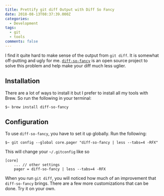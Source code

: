 ```yaml
---
title: Prettify git diff Output with Diff So Fancy
date: 2018-08-13T08:37:39.000Z
categories:
  - Development
tags:
  - git
  - tools
comments: false
---
```


I find it quite hard to make sense of the output from `git diff`. It is somewhat off-putting and ugly for me. [`diff-so-fancy`][1] is an open source project to solve this problem and help make your diff much less uglier.

## Installation

There are a lot of ways to install it but I prefer to install all my tools with Brew. 
So run the following in your terminal:

```
$~ brew install diff-so-fancy
```

## Configuration

To use `diff-so-fancy`, you have to set it up globally. Run the following:

```
$~ git config --global core.pager "diff-so-fancy | less --tabs=4 -RFX"
```

This will change your `~/.gitconfig` like so

```
[core]
    ... // other settings
    pager = diff-so-fancy | less --tabs=4 -RFX
```

When you run `git diff`, you will noticed how much of an improvement that `diff-so-fancy`
brings. There are a few more customizations that can be done. Try it on your own.

[1]:https://github.com/so-fancy/diff-so-fancy

